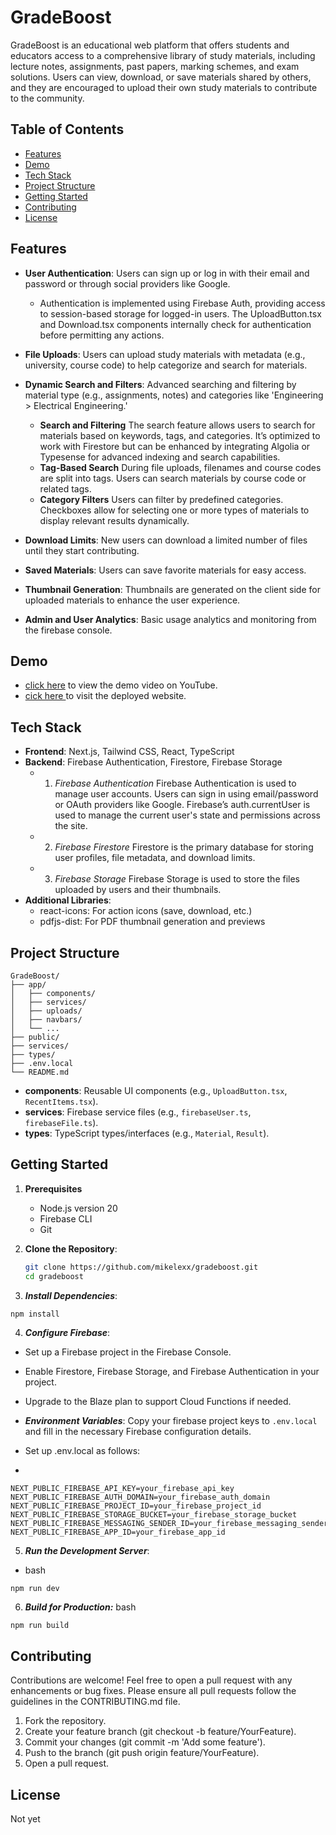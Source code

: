 # GradeBoost

GradeBoost is an educational web platform that offers students and educators access to a comprehensive library of study materials, including lecture notes, assignments, past papers, marking schemes, and exam solutions. Users can view, download, or save materials shared by others, and they are encouraged to upload their own study materials to contribute to the community.

## Table of Contents
* [Features](#features)
* [Demo](#demo)
* [Tech Stack](#tech-stack)
* [Project Structure](#project-structure)
* [Getting Started](#getting-started)
* [Contributing](#contributing)
* [License](#license)

## Features
- **User Authentication**: Users can sign up or log in with their email and password or through social providers like Google.
  - Authentication is implemented using Firebase Auth, providing access to session-based storage for logged-in users. The UploadButton.tsx and Download.tsx components internally check for authentication before permitting any actions.

- **File Uploads**: Users can upload study materials with metadata (e.g., university, course code) to help categorize and search for materials.

- **Dynamic Search and Filters**: Advanced searching and filtering by material type (e.g., assignments, notes) and categories like 'Engineering > Electrical Engineering.'
  - **Search and Filtering**
    The search feature allows users to search for materials based on keywords, tags, and categories. It’s optimized to work with Firestore but can be enhanced by integrating Algolia or Typesense for advanced indexing and search capabilities.
  - **Tag-Based Search**
    During file uploads, filenames and course codes are split into tags. Users can search materials by course code or related tags.
  - **Category Filters**
    Users can filter by predefined categories. Checkboxes allow for selecting one or more types of materials to display relevant results dynamically.

- **Download Limits**: New users can download a limited number of files until they start contributing.

- **Saved Materials**: Users can save favorite materials for easy access.

- **Thumbnail Generation**: Thumbnails are generated on the client side for uploaded materials to enhance the user experience.

- **Admin and User Analytics**: Basic usage analytics and monitoring from the firebase console.

## Demo
- [click here](https://youtu.be/sPL0t33Z1ws?feature=shared) to view the demo video on YouTube.
- [cick here ](https://grade-boost-michael-murithis-projects.vercel.app) to visit the deployed website.

## Tech Stack
- **Frontend**: Next.js, Tailwind CSS, React, TypeScript
- **Backend**: Firebase Authentication, Firestore, Firebase Storage
  - 1. *Firebase Authentication*
    Firebase Authentication is used to manage user accounts. Users can sign in using email/password or OAuth providers like Google. Firebase’s auth.currentUser is used to manage the current user's state and permissions across the site.
  - 2. *Firebase Firestore*
    Firestore is the primary database for storing user profiles, file metadata, and download limits.
  - 3. *Firebase Storage*
    Firebase Storage is used to store the files uploaded by users and their thumbnails.
- **Additional Libraries**:
  - react-icons: For action icons (save, download, etc.)
  - pdfjs-dist: For PDF thumbnail generation and previews

## Project Structure
```
GradeBoost/
├── app/
│   ├── components/
│   ├── services/
│   ├── uploads/
│   ├── navbars/
│   └── ...
├── public/
├── services/
├── types/
├── .env.local
└── README.md

```
- **components**: Reusable UI components (e.g., `UploadButton.tsx`, `RecentItems.tsx`).
- **services**: Firebase service files (e.g., `firebaseUser.ts`, `firebaseFile.ts`).
- **types**: TypeScript types/interfaces (e.g., `Material`, `Result`).

## Getting Started
1. **Prerequisites**
   - Node.js version 20
   - Firebase CLI
   - Git

2. **Clone the Repository**:
   ```bash
   git clone https://github.com/mikelexx/gradeboost.git
   cd gradeboost

3. ***Install Dependencies***:
 ```bash
 npm install

 ```
4. ***Configure Firebase***:
 - Set up a Firebase project in the Firebase Console.
 - Enable Firestore, Firebase Storage, and Firebase Authentication in your project.
 - Upgrade to the Blaze plan to support Cloud Functions if needed.

- ***Environment Variables***: Copy your firebase project keys  to `.env.local` and fill in the necessary Firebase configuration details.
- Set up .env.local as follows:
-
 ```
 NEXT_PUBLIC_FIREBASE_API_KEY=your_firebase_api_key
 NEXT_PUBLIC_FIREBASE_AUTH_DOMAIN=your_firebase_auth_domain
 NEXT_PUBLIC_FIREBASE_PROJECT_ID=your_firebase_project_id
 NEXT_PUBLIC_FIREBASE_STORAGE_BUCKET=your_firebase_storage_bucket
 NEXT_PUBLIC_FIREBASE_MESSAGING_SENDER_ID=your_firebase_messaging_sender_id
 NEXT_PUBLIC_FIREBASE_APP_ID=your_firebase_app_id

 ```




 5. ***Run the Development Server***:
 - bash
 ```
 npm run dev
 ```

 6. ***Build for Production:***
 bash
 ```
 npm run build
 ```
## Contributing
Contributions are welcome! Feel free to open a pull request with any enhancements or bug fixes. Please ensure all pull requests follow the guidelines in the CONTRIBUTING.md file.

1. Fork the repository.
2. Create your feature branch (git checkout -b feature/YourFeature).
3. Commit your changes (git commit -m 'Add some feature').
4. Push to the branch (git push origin feature/YourFeature).
5. Open a pull request.

## License
Not yet
